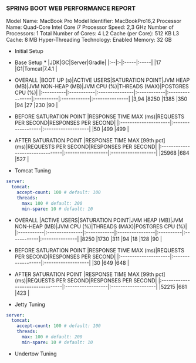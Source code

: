 ### SPRING BOOT WEB PERFORMANCE REPORT

Model Name:	MacBook Pro
Model Identifier: MacBookPro16,2
Processor Name:	Quad-Core Intel Core i7
Processor Speed: 2,3 GHz
Number of Processors: 1
Total Number of Cores: 4
L2 Cache (per Core): 512 KB
L3 Cache: 8 MB
Hyper-Threading Technology:	Enabled
Memory:	32 GB

* Initial Setup

* Base Setup *
|JDK|GC|Server|Gradle|
|:--|:-|:-----|:-----|
|17 |G1|Tomcat|7.4.1 |

* OVERALL
|BOOT UP (s)|ACTIVE USERS|SATURATION POINT|JVM HEAP (MB)|JVM NON-HEAP (MB)|JVM CPU (%)|THREADS (MAX)|POSTGRES CPU (%)|
|:----------|:-----------|:---------------|:------------|:----------------|:----------|:------------|:---------------|
|3,94       |8250        |1385            |350          |94               |27         |230          |90              |

* BEFORE SATURATION POINT
|RESPONSE TIME MAX (ms)|REQUESTS PER SECOND|RESPONSES PER SECOND|
|:---------------------|:------------------|:-------------------|
|50                    |499                |499                 |

* AFTER SATURATION POINT
|RESPONSE TIME MAX [99th pct] (ms)|REQUESTS PER SECOND|RESPONSES PER SECOND|
|:--------------------------------|:------------------|:-------------------|
|25968                            |684                |527                 |

* Tomcat Tuning

``` yaml
server:
  tomcat:
    accept-count: 100 # default: 100
    threads:
      max: 100 # default: 200
      min-spare: 10 # default: 10

```

* OVERALL
|ACTIVE USERS|SATURATION POINT|JVM HEAP (MB)|JVM NON-HEAP (MB)|JVM CPU (%)|THREADS (MAX)|POSTGRES CPU (%)|
|:-----------|:---------------|:------------|:----------------|:----------|:------------|:---------------|
|8250        |1730            |311          |94               |18         |128          |90              |

* BEFORE SATURATION POINT
|RESPONSE TIME MAX (ms)|REQUESTS PER SECOND|RESPONSES PER SECOND|
|:---------------------|:------------------|:-------------------|
|30                    |649                |648                 |

* AFTER SATURATION POINT
|RESPONSE TIME MAX [99th pct] (ms)|REQUESTS PER SECOND|RESPONSES PER SECOND|
|:--------------------------------|:------------------|:-------------------|
|52215                            |681                |423                 |

* Jetty Tuning

``` yaml
server:
  tomcat:
    accept-count: 100 # default: 100
    threads:
      max: 100 # default: 200
      min-spare: 10 # default: 10

```

* Undertow Tuning